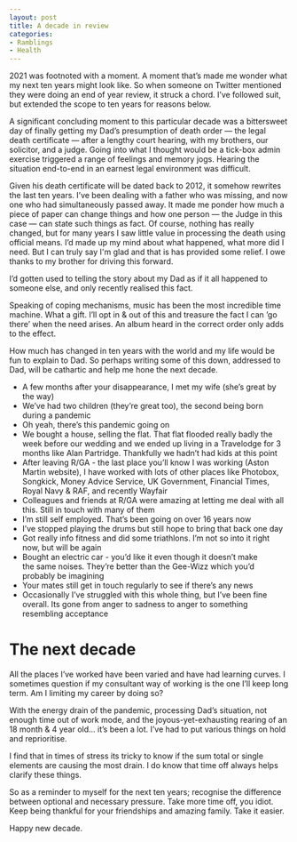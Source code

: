 ```yaml
---
layout: post
title: A decade in review
categories:
- Ramblings
- Health
---
```


2021 was footnoted with a moment. A moment that’s made me wonder what my next ten years might look like. So when someone on Twitter mentioned they were doing an end of year review, it struck a chord. I’ve followed suit, but extended the scope to ten years for reasons below.

A significant concluding moment to this particular decade was a bittersweet day of finally getting my Dad’s presumption of death order — the legal death certificate — after a lengthy court hearing, with my brothers, our solicitor, and a judge. Going into what I thought would be a tick-box admin exercise triggered a range of feelings and memory jogs. Hearing the situation end-to-end in an earnest legal environment was difficult.

Given his death certificate will be dated back to 2012, it somehow rewrites the last ten years. I’ve been dealing with a father who was missing, and now one who had simultaneously passed away. It made me ponder how much a piece of paper can change things and how one person — the Judge in this case — can state such things as fact. Of course, nothing has really changed, but for many years I saw little value in processing the death using official means. I’d made up my mind about what happened, what more did I need. But I can truly say I'm glad and that is has provided some relief. I owe thanks to my brother for driving this forward.

I’d gotten used to telling the story about my Dad as if it all happened to someone else, and only recently realised this fact.

Speaking of coping mechanisms, music has been the most incredible time machine. What a gift. I’ll opt in & out of this and treasure the fact I can ’go there’ when the need arises. An album heard in the correct order only adds to the effect.

How much has changed in ten years with the world and my life would be fun to explain to Dad. So perhaps writing some of this down, addressed to Dad, will be cathartic and help me hone the next decade.

- A few months after your disappearance, I met my wife (she’s great by the way)
- We’ve had two children (they’re great too), the second being born during a pandemic
- Oh yeah, there’s this pandemic going on
- We bought a house, selling the flat. That flat flooded really badly the week before our wedding and we ended up living in a Travelodge for 3 months like Alan Partridge. Thankfully we hadn’t had kids at this point
- After leaving R/GA - the last place you’ll know I was working (Aston Martin website), I have worked with lots of other places like Photobox, Songkick, Money Advice Service, UK Government, Financial Times, Royal Navy & RAF, and recently Wayfair
- Colleagues and friends at R/GA were amazing at letting me deal with all this. Still in touch with many of them
- I’m still self employed. That’s been going on over 16 years now
- I’ve stopped playing the drums but still hope to bring that back one day
- Got really info fitness and did some triathlons. I’m not so into it right now, but will be again
- Bought an electric car - you’d like it even though it doesn’t make the same noises. They’re better than the Gee-Wizz which you’d probably be imagining
- Your mates still get in touch regularly to see if there’s any news
- Occasionally I’ve struggled with this whole thing, but I’ve been fine overall. Its gone from anger to sadness to anger to something resembling acceptance

# The next decade

All the places I’ve worked have been varied and have had learning curves. I sometimes question if my consultant way of working is the one I’ll keep long term. Am I limiting my career by doing so?

With the energy drain of the pandemic, processing Dad’s situation, not enough time out of work mode, and the joyous-yet-exhausting rearing of an 18 month & 4 year old... it’s been a lot. I’ve had to put various things on hold and reprioritise. 

I find that in times of stress its tricky to know if the sum total or single elements are causing the most drain. I do know that time off always helps clarify these things.

So as a reminder to myself for the next ten years; recognise the difference between optional and necessary pressure. Take more time off, you idiot. Keep being thankful for your friendships and amazing family. Take it easier.

Happy new decade.
